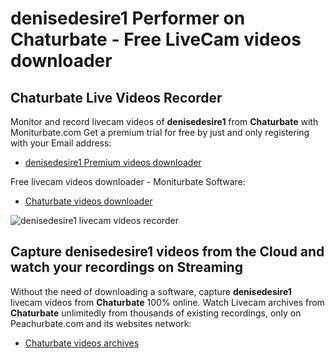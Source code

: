 # denisedesire1 Performer on Chaturbate - Free LiveCam videos downloader

## Chaturbate Live Videos Recorder

Monitor and record livecam videos of **denisedesire1** from **Chaturbate** with Moniturbate.com
Get a premium trial for free by just and only registering with your Email address:
* [denisedesire1 Premium videos downloader](https://moniturbate.com/request-demo-licence-key.html)

Free livecam videos downloader - Moniturbate Software:
* [Chaturbate videos downloader](https://moniturbate.com/moniturbate-download-software.html)

![denisedesire1 livecam videos recorder](https://peachurnet.com/templates/moniturbate-software.png)


## Capture denisedesire1 videos from the Cloud and watch your recordings on Streaming

Without the need of downloading a software, capture **denisedesire1** livecam videos from **Chaturbate** 100% online.
Watch Livecam archives from **Chaturbate** unlimitedly from thousands of existing recordings, only on Peachurbate.com and its websites network:
* [Chaturbate videos archives](https://peachurnet.com/)